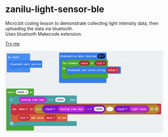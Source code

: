 # zanilu-light-sensor-ble

Micro:bit coding lesson to demonstrate collecting light intensity data, then uploading the data via bluetooth.  
Uses bluetooth Makecode extension.

[Try me](https://TimBiernat.github.io/zanilu-light-sensor-ble)

![alt text](./blocks.png)

